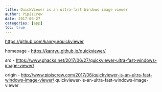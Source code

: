 ```yaml
---
title: QuickViewer is an ultra-fast Windows image viewer
author: PipisCrew
date: 2017-06-27
categories: [app]
toc: true
---
```


https://github.com/kanryu/quickviewer

homepage - https://kanryu.github.io/quickviewer/

src - https://www.ghacks.net/2017/06/27/quickviewer-ultra-fast-windows-image-viewer/

origin - http://www.pipiscrew.com/2017/06/quickviewer-is-an-ultra-fast-windows-image-viewer/ quickviewer-is-an-ultra-fast-windows-image-viewer